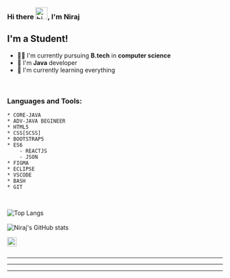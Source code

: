 

### Hi there <img src="https://user-images.githubusercontent.com/1303154/88677602-1635ba80-d120-11ea-84d8-d263ba5fc3c0.gif" width="28px" alt="hi">, I'm Niraj 

## I'm a Student!
- 🧑‍🎓 I'm currently pursuing <strong>B.tech</strong> in <strong>computer science</strong>
- 🏴󠁩󠁤󠁪󠁷󠁿 I'm <strong>Java</strong> developer 
- 🌱 I'm currently learning everything



<br />

### Languages and Tools:


    * CORE-JAVA
    * ADV-JAVA BEGINEER
    * HTML5
    * CSS[SCSS]
    * BOOTSTRAP5
    * ES6
        - REACTJS
        - JSON
    * FIGMA
    * ECLIPSE
    * VSCODE
    * BASH
    * GIT
    
<br/>

![Top Langs](https://github-readme-stats.vercel.app/api/top-langs/?username=niraj-kr&layout=compact&theme=dark) <br/> <br/>
![Niraj's GitHub stats](https://github-readme-stats.vercel.app/api?username=niraj-kr&count_private=true&theme=dark&hide=contribs,prs)

[<img align="left" alt="linkedin | LinkedIn" width="22px" src="https://cdn.jsdelivr.net/npm/simple-icons@v3/icons/linkedin.svg" />][linkedin]

<br />
<br />

---

---

---





[linkedin]: https://www.linkedin.com/in/niraj-kumar-162838185/


